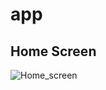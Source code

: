 # app

## Home Screen
![Home_screen](https://github.com/tayloradam1999/holberton-flutter_intro/blob/main/readme_assets/Screenshot_20220503-184946.jpg)
